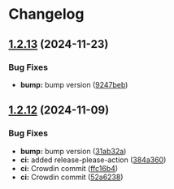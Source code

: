 # Changelog

## [1.2.13](https://github.com/mynaparrot/moodle-mod_plugnmeet/compare/v1.2.12...v1.2.13) (2024-11-23)


### Bug Fixes

* **bump:** bump version ([9247beb](https://github.com/mynaparrot/moodle-mod_plugnmeet/commit/9247bebe9d8981e1e4834cecd064b54299b43396))

## [1.2.12](https://github.com/mynaparrot/moodle-mod_plugnmeet/compare/v1.2.11...v1.2.12) (2024-11-09)


### Bug Fixes

* **bump:** bump version ([31ab32a](https://github.com/mynaparrot/moodle-mod_plugnmeet/commit/31ab32ad433c0066b864b61eb0eeab7e80d7f631))
* **ci:** added release-please-action ([384a360](https://github.com/mynaparrot/moodle-mod_plugnmeet/commit/384a360acddbcdef4c4743ab5a66aae08ed3e45a))
* **ci:** Crowdin commit ([ffc16b4](https://github.com/mynaparrot/moodle-mod_plugnmeet/commit/ffc16b4a95465af52d720503d10cf3163fcd6593))
* **ci:** Crowdin commit ([52a6238](https://github.com/mynaparrot/moodle-mod_plugnmeet/commit/52a6238a9d9934ca79c9ef5c2dba70b2b4d80cb2))
